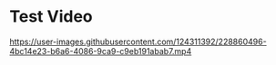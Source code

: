 # Test Video

https://user-images.githubusercontent.com/124311392/228860496-4bc14e23-b6a6-4086-9ca9-c9eb191abab7.mp4

